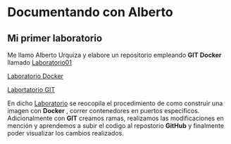 # Documentando con Alberto
## Mi primer laboratorio

Me llamo Alberto Urquiza y elabore un repositorio empleando **GIT**  **Docker** llamado [Laboratorio01](./Documentacion-Laboratorio01.md)

[Laboratorio Docker][blog1]

[Labortatorio GIT][blog2]


En dicho [Laboratorio][blog] se reocopila el procedimiento de como construir una imagen con **Docker** , correr contenedores en puertos especificos. Adicionalmente con **GIT** creamos ramas, realizamos las modificaciones en mención y aprendemos a subir el codigo al repostorio **GitHub** y finalmente poder visualizar los cambios realizados. 

[blog]: https://github.com/Beto9730/Laboratorio01
[blog1]:https://github.com/Beto9730/Laboratorio01/blob/main/Documentacion-Laboratorio01.md
[blog2]:https://github.com/Beto9730/Laboratorio01/blob/main/Documentacion-Git.md







